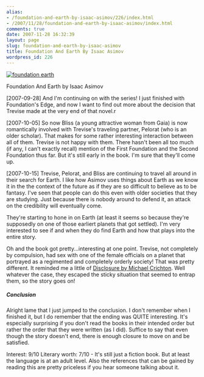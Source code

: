 ```yaml
---
alias:
- /foundation-and-earth-by-isaac-asimov/226/index.html
- /2007/11/28/foundation-and-earth-by-isaac-asimov/index.html
comments: true
date: 2007-11-28 16:32:39
layout: page
slug: foundation-and-earth-by-isaac-asimov
title: Foundation And Earth By Isaac Asimov
wordpress_id: 226
---
```


[![foundation earth](http://farm3.static.flickr.com/2278/1492434332_58a3517158_o.jpg)](http://www.amazon.com/gp/product/0553587579?ie=UTF8&tag=gtww-20&linkCode=as2&camp=1789&creative=9325&creativeASIN=0553587579)

Foundation And Earth by Isaac Asimov

[2007-09-28]
And I'm continuing on with the series!  I just finished with Foundation's Edge, and now I want to find out more about the decision that Trevise made at the very end of that novel.r

[2007-10-05]
So now Bliss (a young attractive woman from Gaia) is now romantically involved with Trevise's traveling partner, Pelorat (who is an older scholar).  That makes for some rather interesting interaction between all of them.  Trevise is not happy with them.  There hasn't been all too much (if any, I can't exactly recall) mention of the First Foundation and the Second Foundation thus far.  But it's still early in the book.  I'm sure that they'll come up.

[2007-10-15]
Trevise, Pelorat, and Bliss are continuing to travel all around in their search for Earth.  I like how Asimov uses things about Earth as we know it in the the context of the future as if they are so difficult to believe as to be fantasy.  I've seen that people can do this even with older societies that they are studying.  Just because there is nobody around to defend it, an attack on the credibility will eventually come.

They're starting to hone in on Earth (at least it seems so because they're supposedly on one of those earliert planets that got settled).  I'm very interested to see if and when they do find Earth and how that plays into the entire story.

Oh and the book got pretty...interesting at one point.  Trevise, not completely by compulsion, had sex with one of the female officials on a planet that portrayed as a regimented and completely orderly society!  That was pretty different.  It reminded me a little of [Disclosure by Michael Crichton](http://www.amazon.com/gp/product/0099303744?ie=UTF8&tag=gtww-20&linkCode=as2&camp=1789&creative=9325&creativeASIN=0099303744).  Well whatever the case, they escaped the sticky situation that seemed to entrap them, so the story goes on!



##### Conclusion


Alright lame that I just jumped to the conclusion.  I don't remember when I finished it, but I do remember that the ending was QUITE interesting.  It's especially surprising if you don't read the books in their intended order but rather the order that they were written (as I did).  Suffice to say that even though the story doesn't end, there is enough closure to move on and be satisfied.

Interest: 9/10
Literary worth: 7/10 - It's still just a fiction book.  But at least the language is at an adult level.  Also the references that can be gained by reading this are pretty priceless if you hear someone talking about it.


